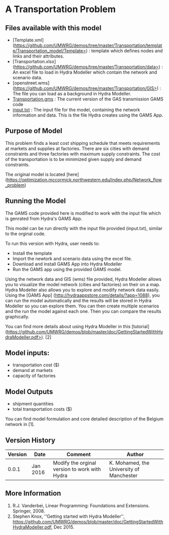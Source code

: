 A Transportation Problem 
========================

Files available with this model
-------------------------------
- [Template.xml] (https://github.com/UMWRG/demos/tree/master/Transportation/template/Transportation_model/Template>) : template which defines nodes and links and their attributes.
- [Transportation.xlsx] (https://github.com/UMWRG/demos/tree/master/Transportation/data>) : An excel file to load in Hydra Modeller which contain the network and scenario data.
- [openstreet.wms] (https://github.com/UMWRG/demos/tree/master/Transportation/GIS>) : The file you can load as a background in Hydra Modeller.
- [Transportation.gms](https://github.com/UMWRG/demos/tree/master/Transportation/model>) : The current version of the GAS transmission GAMS code
- [input.txt](https://github.com/UMWRG/demos/tree/master/Transportation/model>)    : The input file for the model, containing the network information and data. This is the file Hydra creates using the GAMS App.

Purpose of Model
----------------
This problem finds a least cost shipping schedule that meets
requirements at markets and supplies at factories.
There are six cities with demand constraints and three factories with maximum supply constraints. The cost of the transportation is to be minimized given supply and demand constraints.

The original model is located [here] (https://optimization.mccormick.northwestern.edu/index.php/Network_flow_problem)

Running the Model
-----------------
The GAMS code provided here is modified to work with the input file which is genrated from Hydra's GAMS App.

This model can be run directly with the input file provided (input.txt), similar to the orginal code.

To run this version with Hydra, user needs to:
- Install the template
- Import the newtork and scenario data using the excel file.
- Download and install GAMS App into Hydra Modeller
- Run the GAMS app using the provided GAMS model.

Using the network data and GIS (wms) file provided, Hydra Modeller allows you to visualize the model network (cities and factories) on their on a map. Hydra Modeller also allows you to explore and modify network data easily. Using the [GAMS App] (http://hydraappstore.com/details/?app=1088), you can run the model automatically and the results will be stored in Hydra Modeller so you can explore them. 
You can then create multiple scenarios and the run the model against each one. Then you can compare the results graphically.

You can find more details about using Hydra Modeller in this [tutorial] (https://github.com/UMWRG/demos/blob/master/doc/GettingStartedWithHydraModeller.pdf>). [2]

Model inputs:
-------------
- transportation cost ($)
- demand at markets 
- capacity of factories

Model Outputs
-------------
- shipment quantities 
- total transportation costs ($)	

You can find model formulation and core detailed description of the Belgium network in [1].

Version History
---------------

| Version | Date     | Comment                                       | Author                                   |
| ------- | -------- | --------------------------------------------- | ---------------------------------------- |
| 0.0.1   | Jan 2016 | Modify the orginal version to work with Hydra | K. Mohamed, the University of Manchester |

More Information
----------------

1. R.J. Vanderbei, Linear Programming: Foundations and Extensions. Springer, 2008.  
2. Stephen Knox, ''Getting started with Hydra Modeller'', https://github.com/UMWRG/demos/blob/master/doc/GettingStartedWithHydraModeller.pdf, Dec 2015.


